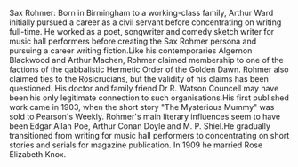 Sax Rohmer: Born in Birmingham to a working-class family, Arthur Ward initially pursued a career as a civil servant before concentrating on writing full-time. He worked as a poet, songwriter and comedy sketch writer for music hall performers before creating the Sax Rohmer persona and pursuing a career writing fiction.Like his contemporaries Algernon Blackwood and Arthur Machen, Rohmer claimed membership to one of the factions of the qabbalistic Hermetic Order of the Golden Dawn. Rohmer also claimed ties to the Rosicrucians, but the validity of his claims has been questioned. His doctor and family friend Dr R. Watson Councell may have been his only legitimate connection to such organisations.His first published work came in 1903, when the short story "The Mysterious Mummy" was sold to Pearson's Weekly. Rohmer's main literary influences seem to have been Edgar Allan Poe, Arthur Conan Doyle and M. P. Shiel.He gradually transitioned from writing for music hall performers to concentrating on short stories and serials for magazine publication. In 1909 he married Rose Elizabeth Knox.
